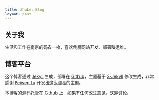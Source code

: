 ```yaml
---
title: ZhuLei Blog
layout: post
---
```


## 关于我

生活和工作在南京的码农一枚，喜欢倒腾网站开发、部署和运维。

## 博客平台

这个博客通过 [Jekyll](http://jekyllrb.com/) 生成，部署在 [Github](https://pages.github.com)，主题基于 [3-Jekyll](https://github.com/P233/3-Jekyll) 修改生成，非常感谢 [Peiwen Lu](https://github.com/P233) 开发出这么漂亮的主题。

本博客的源码托管在 [Github](https://github.com/zhuleichina/zhuleichina.github.io) 上，如果有任何改进意见，欢迎讨论。
